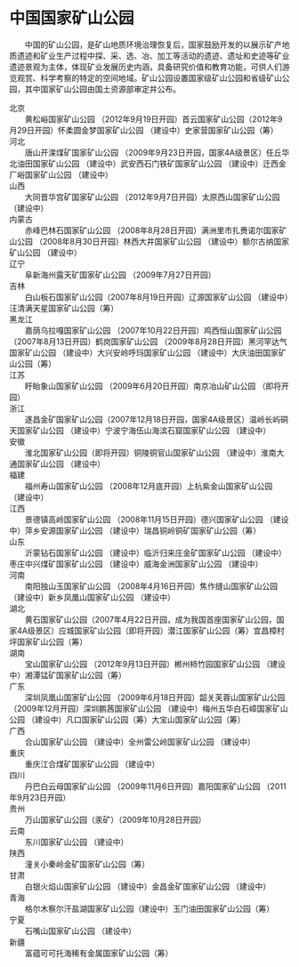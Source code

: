 # 中国国家矿山公园  
  
&emsp;&emsp;中国的矿山公园，是矿山地质环境治理恢复后，国家鼓励开发的以展示矿产地质遗迹和矿业生产过程中探、采、选、冶、加工等活动的遗迹、遗址和史迹等矿业遗迹景观为主体，体现矿业发展历史内涵，具备研究价值和教育功能，可供人们游览观赏、科学考察的特定的空间地域。矿山公园设置国家级矿山公园和省级矿山公园，其中国家矿山公园由国土资源部审定并公布。  
  
北京  
&emsp;&emsp;黄松峪国家矿山公园 （2012年9月19日开园）首云国家矿山公园（2012年9月29日开园）怀柔圆金梦国家矿山公园 （建设中）史家营国家矿山公园（筹）  
河北  
&emsp;&emsp;唐山开滦煤矿国家矿山公园 （2009年9月23日开园，国家4A级景区）任丘华北油田国家矿山公园 （建设中）武安西石门铁矿国家矿山公园 （建设中）迁西金厂峪国家矿山公园 （建设中）  
山西  
&emsp;&emsp;大同晋华宫矿国家矿山公园 （2012年9月7日开园）太原西山国家矿山公园（建设中）  
内蒙古  
&emsp;&emsp;赤峰巴林石国家矿山公园 （2008年8月28日开园）满洲里市扎赉诺尔国家矿山公园 （2008年8月30日开园）林西大井国家矿山公园 （建设中）额尔古纳国家矿山公园 （建设中）  
辽宁  
&emsp;&emsp;阜新海州露天矿国家矿山公园 （2009年7月27日开园）  
吉林  
&emsp;&emsp;白山板石国家矿山公园（2007年8月19日开园）辽源国家矿山公园 （建设中）汪清满天星国家矿山公园（筹）  
黑龙江  
&emsp;&emsp;嘉荫乌拉嘎国家矿山公园 （2007年10月22日开园）鸡西恒山国家矿山公园 （2007年8月13日开园）鹤岗国家矿山公园 （2009年8月28日开园）黑河罕达气国家矿山公园 （建设中）大兴安岭呼玛国家矿山公园 （建设中）大庆油田国家矿山公园（筹）  
江苏  
&emsp;&emsp;盱眙象山国家矿山公园 （2009年6月20日开园）南京冶山矿山公园 （即将开园）  
浙江  
&emsp;&emsp;遂昌金矿国家矿山公园（2007年12月18日开园，国家4A级景区）温岭长屿硐天国家矿山公园 （建设中）宁波宁海伍山海滨石窟国家矿山公园 （建设中）  
安徽  
&emsp;&emsp;淮北国家矿山公园（即将开园）铜陵铜官山国家矿山公园 （建设中）淮南大通国家矿山公园 （建设中）  
福建  
&emsp;&emsp;福州寿山国家矿山公园 （2008年12月底开园）上杭紫金山国家矿山公园 （建设中）  
江西  
&emsp;&emsp;景德镇高岭国家矿山公园 （2008年11月15日开园）德兴国家矿山公园 （建设中）萍乡安源国家矿山公园 （建设中）瑞昌铜岭铜矿国家矿山公园（筹）  
山东  
&emsp;&emsp;沂蒙钻石国家矿山公园 （建设中）临沂归来庄金矿国家矿山公园 （建设中）枣庄中兴煤矿国家矿山公园 （建设中）威海金洲国家矿山公园 （建设中）  
河南  
&emsp;&emsp;南阳独山玉国家矿山公园 （2008年4月16日开园）焦作缝山国家矿山公园 （建设中）新乡凤凰山国家矿山公园 （建设中）  
湖北  
&emsp;&emsp;黄石国家矿山公园（2007年4月22日开园，成为我国首座国家矿山公园，国家4A级景区）应城国家矿山公园（即将开园）潜江国家矿山公园（筹）宜昌樟村坪国家矿山公园（筹）  
湖南  
&emsp;&emsp;宝山国家矿山公园 （2012年9月13日开园）郴州柿竹园国家矿山公园 （建设中）湘潭锰矿国家矿山公园（筹）  
广东  
&emsp;&emsp;深圳凤凰山国家矿山公园 （2009年6月18日开园）韶关芙蓉山国家矿山公园 （2009年12月开园）深圳鹏茜国家矿山公园 （建设中）梅州五华白石嶂国家矿山公园 （建设中）凡口国家矿山公园（筹）大宝山国家矿山公园（筹）  
广西  
&emsp;&emsp;合山国家矿山公园 （建设中）全州雷公岭国家矿山公园 （建设中）  
重庆  
&emsp;&emsp;重庆江合煤矿国家矿山公园 （建设中）  
四川  
&emsp;&emsp;丹巴白云母国家矿山公园 （2009年11月6日开园）嘉阳国家矿山公园 （2011年9月23日开园）  
贵州  
&emsp;&emsp;万山国家矿山公园（汞矿）（2009年10月28日开园）  
云南  
&emsp;&emsp;东川国家矿山公园 （建设中）  
陕西  
&emsp;&emsp;潼关小秦岭金矿国家矿山公园（筹）  
甘肃  
&emsp;&emsp;白银火焰山国家矿山公园 （建设中）金昌金矿国家矿山公园 （建设中）  
青海  
&emsp;&emsp;格尔木察尔汗盐湖国家矿山公园（建设中）玉门油田国家矿山公园（筹）  
宁夏  
&emsp;&emsp;石嘴山国家矿山公园 （建设中）  
新疆  
&emsp;&emsp;富蕴可可托海稀有金属国家矿山公园（筹）  